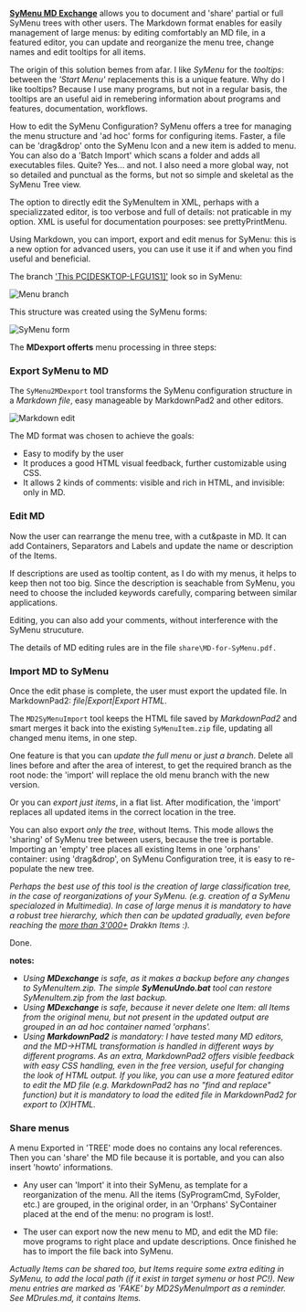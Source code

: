 [**SyMenu MD Exchange**](https://github.com/msillano/ms_symtools/tree/main/MDexchange  "Download from GitHub")  allows you to document and 'share' partial or full SyMenu trees with other users. 
The Markdown format enables for easily management of large menus: by editing comfortably an MD file, in a featured editor, you can update and reorganize the menu tree, change names and edit tooltips for all items.

The origin of this solution bemes from afar. I like *SyMenu* for the *tooltips*: between the *'Start Menu'* replacements this is a unique feature. Why do I like tooltips? Because I use many programs, but not in a regular basis, the tooltips are an useful aid in remebering information about programs and features, documentation, workflows.

How to edit the SyMenu Configuration? SyMenu offers a tree for managing the menu structure and 'ad hoc' forms for configuring items. Faster, a file can be 'drag&drop' onto the SyMenu Icon and a new item is added to menu. You can also do a 'Batch Import' which scans a folder and adds all executables files. Quite? Yes... and not. I also need a more global way, not so detailed and punctual as the forms, but not so simple and skeletal as the SyMenu Tree view. 

The option to directly edit the SyMenuItem in XML, perhaps with a specializzated editor, is too verbose and full of details: not praticable in my option. XML is useful for documentation pourposes: see prettyPrintMenu.

Using Markdown, you can import, export and edit menus for SyMenu: this is a new option for advanced users, you can use it use it if and when you find useful and beneficial.

The branch ['This PC[DESKTOP-LFGU1S1]'](https://www.ugmfree.it/Forum/messages.aspx?TopicID=830) look so in SyMenu:

![Menu branch](https://github.com/msillano/ms_symtools/blob/main/img/fig101.jpg?raw=true)
   
This structure was created using the SyMenu forms:

![SyMenu form](https://github.com/msillano/ms_symtools/blob/main/img/fig010.jpg?raw=true)

The **MDexport offerts** menu processing in three steps:

### Export SyMenu to MD ###
The `SyMenu2MDexport` tool transforms the SyMenu configuration structure in a *Markdown file*, easy manageable by MarkdownPad2 and other editors.

![Markdown edit](https://github.com/msillano/ms_symtools/blob/main/img/fig011.jpg?raw=true)

The MD format was chosen to achieve the goals:

- Easy to modify by the user
- It produces a good HTML visual feedback, further customizable using CSS.
- It allows 2 kinds of comments: visible  and rich in HTML, and invisible: only in MD.

### Edit MD
Now the user can rearrange the menu tree, with a cut&paste in MD. It can add Containers, Separators and Labels and update the name or description of the Items.

If descriptions are used as tooltip content, as I do with my menus, it helps to keep then not too big. Since the description is seachable from SyMenu, you need to choose the included keywords carefully, comparing between similar applications.

Editing, you can also add your comments, without interference with the SyMenu strucuture.

The details of MD editing rules are in the file `share\MD-for-SyMenu.pdf.` 

### Import MD to SyMenu
Once the edit phase is complete, the user must export the updated file. In MarkdownPad2: *file|Export|Export HTML*.

The `MD2SyMenuImport` tool keeps the HTML file saved by *MarkdownPad2* and smart merges it back into the existing `SyMenuItem.zip` file, updating all changed menu items, in one step.

One feature is that you can *update the full menu* or *just a branch*. Delete all lines before and after the area of interest, to get the required branch as the root node: the 'import' will replace the old menu branch with the new version. 

Or you can *export just items*, in a flat list. After modification, the 'import' replaces all updated items in the correct location in the tree.

You can also export *only the tree*, without Items. This mode allows the 'sharing' of SyMenu tree between users, because the tree is portable. Importing an 'empty' tree places all existing Items in one 'orphans' container: using 'drag&drop', on SyMenu Configuration tree, it is easy to re-populate the new tree. 

*Perhaps the best use of this tool is the creation of large classification tree, in the case of reorganizations of your SyMenu. (e.g. creation of a SyMenu specialozed in Multimedia). In case of large menus it is mandatory to have a robust tree hierarchy, which then can be updated gradually, even before reaching the [more than 3'000+](https://www.ugmfree.it/Forum/messages.aspx?TopicID=817) Drakkn Items :).*

Done.

**notes:**

- *Using **MDexchange** is safe, as it makes a backup before any changes to SyMenuItem.zip. The simple **SyMenuUndo.bat** tool can restore SyMenuItem.zip from the last backup.*
- *Using **MDexchange** is safe, because it never delete one Item: all Items from the original menu, but not present in the updated output are grouped in an ad hoc container named 'orphans'.*
- *Using **MarkdownPad2** is mandatory: I have tested many MD editors, and the MD->HTML  transformation is handled in different ways by different programs. As an extra, MarkdownPad2 offers visible feedback with easy CSS handling, even in the free version, useful for changing the look of HTML output. If you like, you can use a more featured editor to edit the MD file (e.g. MarkdownPad2 has no "find and replace" function) but it is mandatory to load  the edited file in MarkdownPad2 for export to (X)HTML.*

### Share menus

A menu Exported in 'TREE' mode does no contains any local references. Then you can 'share' the MD file because it is portable, and you can also insert 'howto' informations. 
- Any user can 'Import' it into their SyMenu, as template for a reorganization of the menu. All the items (SyProgramCmd, SyFolder, etc.) are grouped, in the original order, in an 'Orphans' SyContainer placed at the end of the menu: no program is lost!.

- The user can export now the new menu to MD, and edit the MD file: move programs to right place and update descriptions. Once finished he has to import the file back into SyMenu.

*Actually Items can be shared too, but Items require some extra editing in SyMenu, to add the local path (if it exist in target symenu or host PC!). New menu entries are marked as 'FAKE' by MD2SyMenuImport as a reminder. See MDrules.md, it contains Items.*
